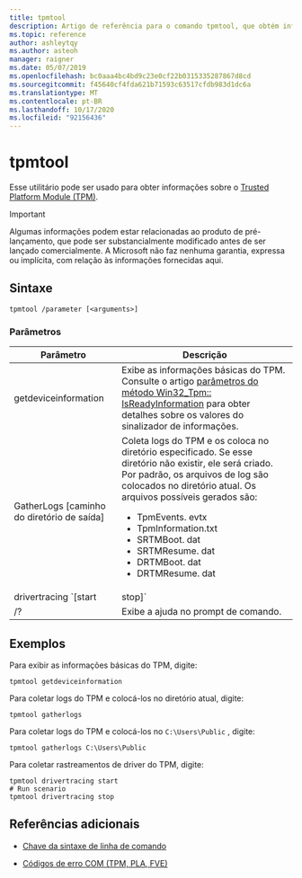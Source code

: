 ```yaml
---
title: tpmtool
description: Artigo de referência para o comando tpmtool, que obtém informações sobre o Trusted Platform Module.
ms.topic: reference
author: ashleytqy
ms.author: asteoh
manager: raigner
ms.date: 05/07/2019
ms.openlocfilehash: bc0aaa4bc4bd9c23e0cf22b0315335287867d8cd
ms.sourcegitcommit: f45640cf4fda621b71593c63517cfdb983d1dc6a
ms.translationtype: MT
ms.contentlocale: pt-BR
ms.lasthandoff: 10/17/2020
ms.locfileid: "92156436"
---
```

# <a name="tpmtool"></a>tpmtool

Esse utilitário pode ser usado para obter informações sobre o [Trusted Platform Module (TPM)](/windows/security/information-protection/tpm/trusted-platform-module-overview).

>[!IMPORTANT]
>Algumas informações podem estar relacionadas ao produto de pré-lançamento, que pode ser substancialmente modificado antes de ser lançado comercialmente. A Microsoft não faz nenhuma garantia, expressa ou implícita, com relação às informações fornecidas aqui.

## <a name="syntax"></a>Sintaxe

```
tpmtool /parameter [<arguments>]
```

### <a name="parameters"></a>Parâmetros

| Parâmetro | Descrição |
|--|--|
| getdeviceinformation | Exibe as informações básicas do TPM. Consulte o artigo [parâmetros do método Win32_Tpm:: IsReadyInformation](/windows/win32/secprov/win32-tpm-isreadyinformation#parameters) para obter detalhes sobre os valores do sinalizador de informações. |
| GatherLogs [caminho do diretório de saída] | Coleta logs do TPM e os coloca no diretório especificado. Se esse diretório não existir, ele será criado. Por padrão, os arquivos de log são colocados no diretório atual. Os arquivos possíveis gerados são:<ul><li>TpmEvents. evtx</li><li>TpmInformation.txt</li><li>SRTMBoot. dat</li><li>SRTMResume. dat</li><li>DRTMBoot. dat</li><li>DRTMResume. dat</li></ul> |
| drivertracing `[start | stop]` | Inicia ou para a coleta de rastreamentos de driver do TPM. O log de rastreamento, *TPMTRACE. etl*, é criado e colocado no diretório atual. |
| /? | Exibe a ajuda no prompt de comando. |

## <a name="examples"></a>Exemplos

Para exibir as informações básicas do TPM, digite:

```
tpmtool getdeviceinformation
```

Para coletar logs do TPM e colocá-los no diretório atual, digite:

```
tpmtool gatherlogs
```

Para coletar logs do TPM e colocá-los no `C:\Users\Public` , digite:

```
tpmtool gatherlogs C:\Users\Public
```

Para coletar rastreamentos de driver do TPM, digite:

```
tpmtool drivertracing start
# Run scenario
tpmtool drivertracing stop
```

## <a name="additional-references"></a>Referências adicionais

- [Chave da sintaxe de linha de comando](command-line-syntax-key.md)

- [Códigos de erro COM (TPM, PLA, FVE)](/windows/win32/com/com-error-codes-6)
